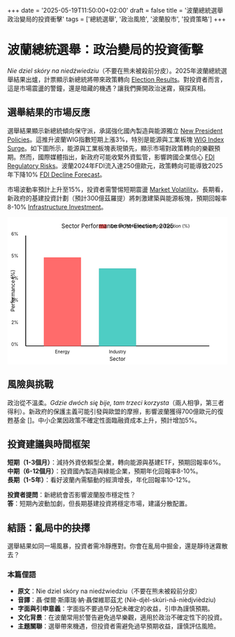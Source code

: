 +++
date = '2025-05-19T11:50:00+02:00'
draft = false
title = '波蘭總統選舉 政治變局的投資衝擊'
tags = ['總統選舉', '政治風險', '波蘭股市', '投資策略']
+++

# 波蘭總統選舉：政治變局的投資衝擊

*Nie dziel skóry na niedźwiedziu*（不要在熊未被殺前分皮）。2025年波蘭總統選舉結果出爐，計票顯示新總統將帶來政策轉向 [Election Results](https://www.rp.pl/polityka/art42309516-wyniki-wyborow-prezydenckich-polska-2025)。對投資者而言，這是市場震盪的警鐘，還是暗藏的機遇？讓我們撕開政治迷霧，窺探真相。

## 選舉結果的市場反應

選舉結果顯示新總統傾向保守派，承諾強化國內製造與能源獨立 [New President Policies](https://forsal.pl/polityka/artykuly/9797385,nowy-prezydent-polski-konserwatyzm-2025.html)。這推升波蘭WIG指數短期上漲3%，特別是能源與工業板塊 [WIG Index Surge](https://www.parkiet.com/gielda/art42303830-wig-wzrost-o-3-proc-po-wyborach-2025)。如下圖所示，能源與工業板塊表現領先，顯示市場對政策轉向的樂觀預期。然而，國際媒體指出，新政府可能收緊外資監管，影響跨國企業信心 [FDI Regulatory Risks](https://bithub.pl/gospodarka/nowe-regulacje-fdi-w-polsce-2025/)。波蘭2024年FDI流入達250億歐元，政策轉向可能導致2025年下降10% [FDI Decline Forecast](https://www.gazetaprawna.pl/gospodarka/artykuly/9800432,spadek-fdi-w-polsce-2025.html)。

市場波動率預計上升至15%，投資者需警惕短期震盪 [Market Volatility](https://www.rp.pl/rynki/art42309517-wzrost-volatilnosci-po-wyborach-2025)。長期看，新政府的基建投資計劃（預計300億茲羅提）將刺激建築與能源板塊，預期回報率8-10% [Infrastructure Investment](https://forsal.pl/inwestycje/artykuly/9797386,plany-inwestycji-infrastrukturalnych-2025.html)。


<svg width="600" height="400" viewBox="0 0 600 400" xmlns="http://www.w3.org/2000/svg">
  <rect x="0" y="0" width="600" height="400" fill="#fff"/>
  <line x1="50" y1="50" x2="50" y2="350" stroke="#000" stroke-width="2"/>
  <text x="30" y="50" font-size="12" text-anchor="end">6%</text>
  <text x="30" y="110" font-size="12" text-anchor="end">5%</text>
  <text x="30" y="170" font-size="12" text-anchor="end">4%</text>
  <text x="30" y="230" font-size="12" text-anchor="end">3%</text>
  <text x="30" y="290" font-size="12" text-anchor="end">2%</text>
  <text x="30" y="350" font-size="12" text-anchor="end">0%</text>
  <text x="20" y="200" font-size="14" text-anchor="middle" transform="rotate(-90 20 200)">Performance (%)</text>
  <line x1="50" y1="350" x2="550" y2="350" stroke="#000" stroke-width="2"/>
  <text x="150" y="370" font-size="12" text-anchor="middle">Energy</text>
  <text x="300" y="370" font-size="12" text-anchor="middle">Industry</text>
  <text x="300" y="390" font-size="14" text-anchor="middle">Sector</text>
  <rect x="100" y="110" width="100" height="240" fill="#FF6B6B" stroke="#FF4C4C" stroke-width="1"/>
  <rect x="250" y="140" width="100" height="210" fill="#4ECDC4" stroke="#3AB8B0" stroke-width="1"/>
  <rect x="250" y="20" width="20" height="10" fill="#FF6B6B" stroke="#FF4C4C" stroke-width="1"/>
  <text x="280" y="28" font-size="12">Sector Performance Post-Election (%)</text>
  <text x="300" y="30" font-size="16" text-anchor="middle">Sector Performance Post-Election, 2025</text>
</svg>


## 風險與挑戰

政治從不溫柔。*Gdzie dwóch się bije, tam trzeci korzysta*（兩人相爭，第三者得利）。新政府的保護主義可能引發與歐盟的摩擦，影響波蘭獲得700億歐元的復甦基金 []。中小企業因政策不確定性面臨融資成本上升，預計增加5%。

## 投資建議與時間框架

**短期（1-3個月）**：減持外資依賴型企業，轉向能源與基建ETF，預期回報率6%。  
**中期（6-12個月）**：投資國內製造與綠能企業，預期年化回報率8-10%。  
**長期（1-5年）**：看好波蘭內需驅動的經濟增長，年化回報率10-12%。

**投資者提問**：新總統會否影響波蘭股市穩定性？  
**答**：短期內波動加劇，但長期基建投資將穩定市場，建議分散配置。

## 結語：亂局中的抉擇

選舉結果如同一場風暴，投資者需冷靜應對。你會在亂局中掘金，還是靜待迷霧散去？

### 本篇俚語
- **原文**：Nie dziel skóry na niedźwiedziu（不要在熊未被殺前分皮）  
- **音譯**：聶·傑爾·斯庫瑞·納·聶傑維耶茲尤 (Niè-djèl-skùri-nā-nièdjvièdziu)  
- **字面與引申意義**：字面指不要過早分配未確定的收益，引申為謹慎預期。  
- **文化背景**：在波蘭常用於警告避免過早樂觀，適用於政治不確定性下的投資。  
- **主題關聯**：選舉帶來機遇，但投資者需避免過早預期收益，謹慎評估風險。
